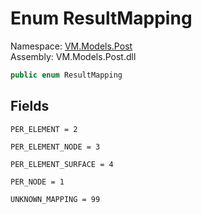 # <a id="VM_Models_Post_ResultMapping"></a> Enum ResultMapping

Namespace: [VM.Models.Post](VM.Models.Post.md)  
Assembly: VM.Models.Post.dll  

```csharp
public enum ResultMapping
```

## Fields

`PER_ELEMENT = 2` 

`PER_ELEMENT_NODE = 3` 

`PER_ELEMENT_SURFACE = 4` 

`PER_NODE = 1` 

`UNKNOWN_MAPPING = 99` 

